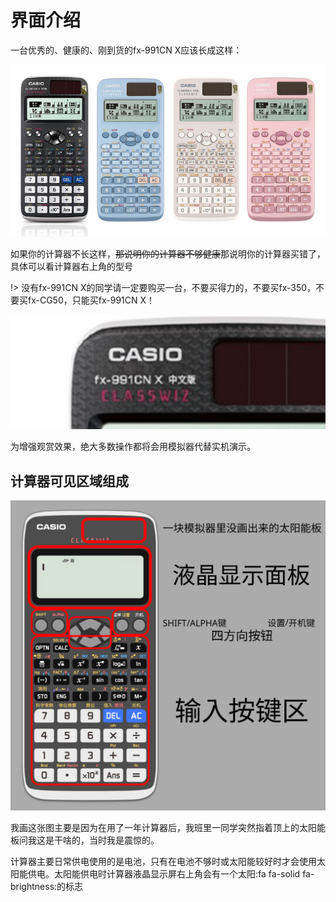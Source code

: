 # 界面介绍

一台优秀的、健康的、刚到货的fx-991CN X应该长成这样：

![Can Can Need](./interface.assets/9f510ac46522d00e.png)

如果你的计算器不长这样，~~那说明你的计算器不够健康~~那说明你的计算器买错了，具体可以看计算器右上角的型号

!> 没有fx-991CN X的同学请一定要购买一台，不要买得力的，不要买fx-350，不要买fx-CG50，只能买fx-991CN X！

![Can Can Need](interface.assets/Snipaste_2022-11-27_20-45-48.png)

为增强观赏效果，绝大多数操作都将会用模拟器代替实机演示。


## 计算器可见区域组成

![Can Can Need](interface.assets/consists.svg)

我画这张图主要是因为在用了一年计算器后，我班里一同学突然指着顶上的太阳能板问我这是干啥的，当时我是震惊的。

计算器主要日常供电使用的是电池，只有在电池不够时或太阳能较好时才会使用太阳能供电。太阳能供电时计算器液晶显示屏右上角会有一个太阳:fa fa-solid fa-brightness:的标志